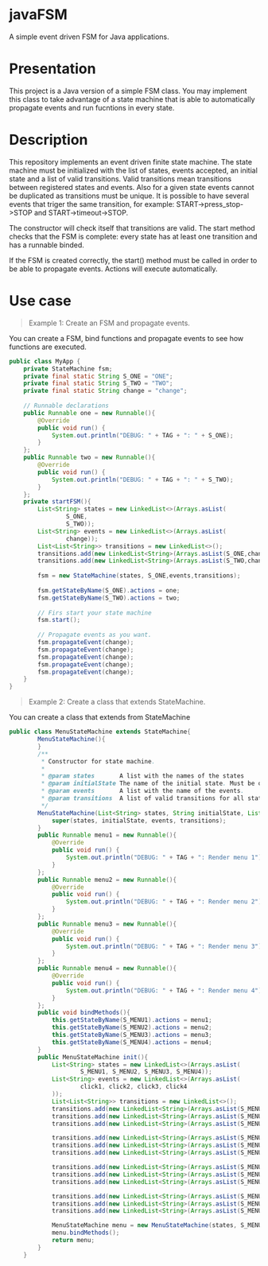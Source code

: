 # javaFSM

A simple event driven FSM for Java applications.

# Presentation

This project is a Java version of a simple FSM class. You may implement this class to take 
advantage of a state machine that is able to automatically propagate events and run fucntions
in every state.

# Description

This repository implements an event driven finite state machine. The state machine must be initialized with the list of states, events
accepted, an initial state and a list of valid transitions. Valid transitions mean transitions between registered states and events. 
Also for a given state events cannot be duplicated as transitions must be unique. It is possible to have several events that triger the same
transition, for example: START->press_stop->STOP and START->timeout->STOP.

The constructor will check itself that transitions are valid. The start method checks that the FSM is complete: every state has at least
one transition and has a runnable binded.

If the FSM is created correctly, the start() method must be called in order to be able to propagate events. Actions will execute automatically.

# Use case

> Example 1: Create an FSM and propagate events.

You can create a FSM, bind functions and propagate events to see how functions are executed.
```java
public class MyApp {
	private StateMachine fsm;
	private final static String S_ONE = "ONE";
	private final static String S_TWO = "TWO";
	private final static String change = "change";
	
	// Runnable declarations
	public Runnable one = new Runnable(){
		@Override
		public void run() {
			System.out.println("DEBUG: " + TAG + ": " + S_ONE);
		}
	};
	public Runnable two = new Runnable(){
		@Override
		public void run() {
			System.out.println("DEBUG: " + TAG + ": " + S_TWO);
		}
	};
	private startFSM(){
		List<String> states = new LinkedList<>(Arrays.asList(
				S_ONE,
				S_TWO));
		List<String> events = new LinkedList<>(Arrays.asList(
				change));
		List<List<String>> transitions = new LinkedList<>();
		transitions.add(new LinkedList<String>(Arrays.asList(S_ONE,change,S_TWO)));
		transitions.add(new LinkedList<String>(Arrays.asList(S_TWO,change,S_ONE)));
		
		fsm = new StateMachine(states, S_ONE,events,transitions);
		
		fsm.getStateByName(S_ONE).actions = one;
		fsm.getStateByName(S_TWO).actions = two;
		
		// Firs start your state machine
		fsm.start();
		
		// Propagate events as you want.
		fsm.propagateEvent(change);
		fsm.propagateEvent(change);
		fsm.propagateEvent(change);
		fsm.propagateEvent(change);
		fsm.propagateEvent(change);
	}
}
```

> Example 2: Create a class that extends StateMachine.

You can create a class that extends from StateMachine

```java
public class MenuStateMachine extends StateMachine{
        MenuStateMachine(){
        }
        /**
         * Constructor for state machine.
         *
         * @param states       A list with the names of the states
         * @param initialState The name of the initial state. Must be on the list.
         * @param events       A list with the name of the events.
         * @param transitions  A list of valid transitions for all states. Every transition is a list itself.
         */
        MenuStateMachine(List<String> states, String initialState, List<String> events, List<List<String>> transitions) {
            super(states, initialState, events, transitions);
        }
        public Runnable menu1 = new Runnable(){
            @Override
            public void run() {
                System.out.println("DEBUG: " + TAG + ": Render menu 1");
            }
        };
        public Runnable menu2 = new Runnable(){
            @Override
            public void run() {
                System.out.println("DEBUG: " + TAG + ": Render menu 2");
            }
        };
        public Runnable menu3 = new Runnable(){
            @Override
            public void run() {
                System.out.println("DEBUG: " + TAG + ": Render menu 3");
            }
        };
        public Runnable menu4 = new Runnable(){
            @Override
            public void run() {
                System.out.println("DEBUG: " + TAG + ": Render menu 4");
            }
        };
        public void bindMethods(){
            this.getStateByName(S_MENU1).actions = menu1;
            this.getStateByName(S_MENU2).actions = menu2;
            this.getStateByName(S_MENU3).actions = menu3;
            this.getStateByName(S_MENU4).actions = menu4;
        }
        public MenuStateMachine init(){
            List<String> states = new LinkedList<>(Arrays.asList(
                    S_MENU1, S_MENU2, S_MENU3, S_MENU4));
            List<String> events = new LinkedList<>(Arrays.asList(
                    click1, click2, click3, click4
            ));
            List<List<String>> transitions = new LinkedList<>();
            transitions.add(new LinkedList<String>(Arrays.asList(S_MENU1,click2,S_MENU2)));
            transitions.add(new LinkedList<String>(Arrays.asList(S_MENU1,click3,S_MENU3)));
            transitions.add(new LinkedList<String>(Arrays.asList(S_MENU1,click4,S_MENU4)));

            transitions.add(new LinkedList<String>(Arrays.asList(S_MENU2,click1,S_MENU1)));
            transitions.add(new LinkedList<String>(Arrays.asList(S_MENU2,click3,S_MENU3)));
            transitions.add(new LinkedList<String>(Arrays.asList(S_MENU2,click4,S_MENU4)));

            transitions.add(new LinkedList<String>(Arrays.asList(S_MENU3,click1,S_MENU1)));
            transitions.add(new LinkedList<String>(Arrays.asList(S_MENU3,click2,S_MENU2)));
            transitions.add(new LinkedList<String>(Arrays.asList(S_MENU3,click4,S_MENU4)));

            transitions.add(new LinkedList<String>(Arrays.asList(S_MENU4,click2,S_MENU2)));
            transitions.add(new LinkedList<String>(Arrays.asList(S_MENU4,click3,S_MENU3)));
            transitions.add(new LinkedList<String>(Arrays.asList(S_MENU4,click1,S_MENU1)));

            MenuStateMachine menu = new MenuStateMachine(states, S_MENU1, events, transitions);
            menu.bindMethods();
            return menu;
        }
    }
```